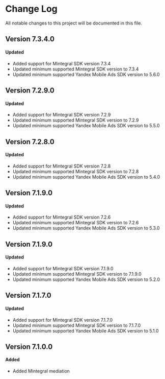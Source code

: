 # Change Log
All notable changes to this project will be documented in this file.

## Version 7.3.4.0

#### Updated
* Added support for Mintegral SDK version 7.3.4
* Updated minimum supported Mintegral SDK version to 7.3.4
* Updated minimum supported Yandex Mobile Ads SDK version to 5.6.0

## Version 7.2.9.0

#### Updated
* Added support for Mintegral SDK version 7.2.9
* Updated minimum supported Mintegral SDK version to 7.2.9
* Updated minimum supported Yandex Mobile Ads SDK version to 5.5.0

## Version 7.2.8.0

#### Updated
* Added support for Mintegral SDK version 7.2.8
* Updated minimum supported Mintegral SDK version to 7.2.8
* Updated minimum supported Yandex Mobile Ads SDK version to 5.4.0

## Version 7.1.9.0

#### Updated
* Added support for Mintegral SDK version 7.2.6
* Updated minimum supported Mintegral SDK version to 7.2.6
* Updated minimum supported Yandex Mobile Ads SDK version to 5.3.0

## Version 7.1.9.0

#### Updated
* Added support for Mintegral SDK version 7.1.9.0
* Updated minimum supported Mintegral SDK version to 7.1.9.0
* Updated minimum supported Yandex Mobile Ads SDK version to 5.2.0

## Version 7.1.7.0

#### Updated
* Added support for Mintegral SDK version 7.1.7.0
* Updated minimum supported Mintegral SDK version to 7.1.7.0
* Updated minimum supported Yandex Mobile Ads SDK version to 5.1.0

## Version 7.1.0.0

#### Added
* Added Mintegral mediation

